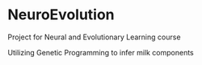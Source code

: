 # NeuroEvolution
Project for Neural and Evolutionary Learning course 

Utilizing Genetic Programming to infer milk components
